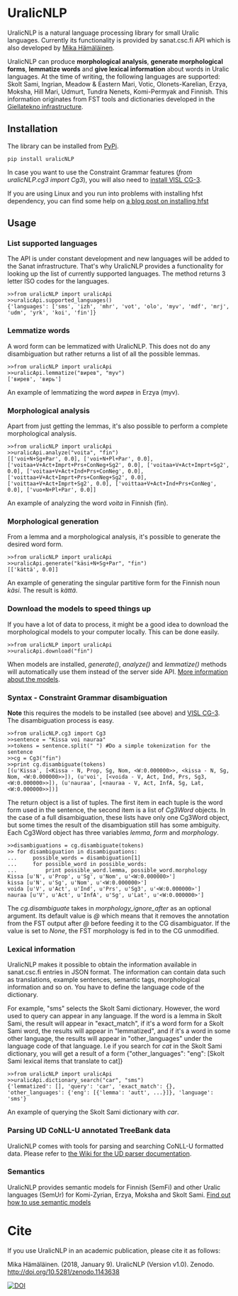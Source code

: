 # UralicNLP
UralicNLP is a natural language processing library for small Uralic languages. Currently its functionality is provided by sanat.csc.fi API which is also developed by [Mika Hämäläinen](https://mikakalevi.com).

UralicNLP can produce **morphological analysis**, **generate morphological forms**, **lemmatize words** and **give lexical information** about words in Uralic languages. At the time of writing, the following languages are supported: Skolt Sami, Ingrian, Meadow & Eastern Mari, Votic, Olonets-Karelian, Erzya, Moksha, Hill Mari, Udmurt, Tundra Nenets, Komi-Permyak and Finnish. This information originates from FST tools and dictionaries developed in the [Giellatekno infrastructure](http://giellatekno.uit.no/).

## Installation
The library can be installed from [PyPi](https://pypi.python.org/pypi/uralicNLP/).

    pip install uralicNLP
   
In case you want to use the Constraint Grammar features (*from uralicNLP.cg3 import Cg3*), you will also need to [install VISL CG-3](http://visl.sdu.dk/cg3/chunked/installation.html).

If you are using Linux and you run into problems with installing hfst dependency, you can find some help on [a blog post on installing hfst](https://mikalikes.men/using-hfst-on-python/)

## Usage

### List supported languages
The API is under constant development and new languages will be added to the Sanat infrastructure. That's why UralicNLP provides a functionality for looking up the list of currently supported languages. The method returns 3 letter ISO codes for the languages.

    >>from uralicNLP import uralicApi
    >>uralicApi.supported_languages()
    {'languages': ['sms', 'izh', 'mhr', 'vot', 'olo', 'myv', 'mdf', 'mrj', 'udm', 'yrk', 'koi', 'fin']}
  
### Lemmatize words
A word form can be lemmatized with UralicNLP. This does not do any disambiguation but rather returns a list of all the possible lemmas.

    >>from uralicNLP import uralicApi
    >>uralicApi.lemmatize("вирев", "myv")
    ['вирев', 'вирь']
  
  An example of lemmatizing the word *вирев* in Erzya (myv).

### Morphological analysis
Apart from just getting the lemmas, it's also possible to perform a complete morphological analysis.

    >>from uralicNLP import uralicApi
    >>uralicApi.analyze("voita", "fin")
    [['voi+N+Sg+Par', 0.0], ['voi+N+Pl+Par', 0.0], ['voitaa+V+Act+Imprt+Prs+ConNeg+Sg2', 0.0], ['voitaa+V+Act+Imprt+Sg2', 0.0], ['voitaa+V+Act+Ind+Prs+ConNeg', 0.0], ['voittaa+V+Act+Imprt+Prs+ConNeg+Sg2', 0.0], ['voittaa+V+Act+Imprt+Sg2', 0.0], ['voittaa+V+Act+Ind+Prs+ConNeg', 0.0], ['vuo+N+Pl+Par', 0.0]]
  
An example of analyzing the word *voita* in Finnish (fin).

### Morphological generation
From a lemma and a morphological analysis, it's possible to generate the desired word form. 


    >>from uralicNLP import uralicApi
    >>uralicApi.generate("käsi+N+Sg+Par", "fin")
    [['kättä', 0.0]]
  
An example of generating the singular partitive form for the Finnish noun *käsi*. The result is *kättä*.

### Download the models to speed things up

If you have a lot of data to process, it might be a good idea to download the morphological models to your computer locally. This can be done easily.

    >>from uralicNLP import uralicApi
    >>uralicApi.download("fin")

When models are installed, *generate()*, *analyze()* and *lemmatize()* methods will automatically use them instead of the server side API. [More information about the models](https://github.com/mikahama/uralicNLP/wiki/Models).

### Syntax - Constraint Grammar disambiguation

**Note** this requires the models to be installed (see above) and [VISL CG-3](http://visl.sdu.dk/cg3/chunked/installation.html). The disambiguation process is easy.

    >>from uralicNLP.cg3 import Cg3
    >>sentence = "Kissa voi nauraa"
    >>tokens = sentence.split(" ") #Do a simple tokenization for the sentence
    >>cg = Cg3("fin")
    >>print cg.disambiguate(tokens)
    [(u'Kissa', [<Kissa - N, Prop, Sg, Nom, <W:0.000000>>, <kissa - N, Sg, Nom, <W:0.000000>>]), (u'voi', [<voida - V, Act, Ind, Prs, Sg3, <W:0.000000>>]), (u'nauraa', [<nauraa - V, Act, InfA, Sg, Lat, <W:0.000000>>])]
    
The return object is a list of tuples. The first item in each tuple is the word form used in the sentence, the second item is a list of *Cg3Word* objects. In the case of a full disambiguation, these lists have only one Cg3Word object, but some times the result of the disambiguation still has some ambiguity. Each Cg3Word object has three variables *lemma*, *form* and *morphology*.

    >>disambiguations = cg.disambiguate(tokens)
    >> for disambiguation in disambiguations:
    ...     possible_words = disambiguation[1]
    ...     for possible_word in possible_words:
    ...         print possible_word.lemma, possible_word.morphology
    Kissa [u'N', u'Prop', u'Sg', u'Nom', u'<W:0.000000>']
    kissa [u'N', u'Sg', u'Nom', u'<W:0.000000>']
    voida [u'V', u'Act', u'Ind', u'Prs', u'Sg3', u'<W:0.000000>']
    nauraa [u'V', u'Act', u'InfA', u'Sg', u'Lat', u'<W:0.000000>']
    
The *cg.disambiguate* takes in *morphology_ignore_after* as an optional argument. Its default value is *@* which means that it removes the annotation from the FST output after *@* before feeding it to the CG disambiguator. If the value is set to *None*, the FST morphology is fed in to the CG unmodified. 

### Lexical information
UralicNLP makes it possible to obtain the information available in sanat.csc.fi entries in JSON format. The information can contain data such as translations, example sentences, semantic tags, morphological information and so on. You have to define the language code of the dictionary. 

For example, "sms" selects the Skolt Sami dictionary. However, the word used to query can appear in any language. If the word is a lemma in Skolt Sami, the result will appear in "exact_match", if it's a word form for a Skolt Sami word, the results will appear in "lemmatized", and if it's a word in some other language, the results will appear in "other\_languages" under the language code of that language. I.e if you search for *cat* in the Skolt Sami dictionary, you will get a result of a form {"other\_languages": "eng": [Skolt Sami lexical items that translate to cat]}



    >>from uralicNLP import uralicApi
    >>uralicApi.dictionary_search("car", "sms")
    {'lemmatized': [], 'query': 'car', 'exact_match': {}, 'other_languages': {'eng': [{'lemma': 'autt', ...}]}, 'language': 'sms'}
  
An example of querying the Skolt Sami dictionary with *car*.

### Parsing UD CoNLL-U annotated TreeBank data

UralicNLP comes with tools for parsing and searching CoNLL-U formatted data. Please refer to [the Wiki for the UD parser documentation](https://github.com/mikahama/uralicNLP/wiki/UD-parser).

### Semantics

UralicNLP provides semantic models for Finnish (SemFi) and other Uralic languages (SemUr) for Komi-Zyrian, Erzya, Moksha and Skolt Sami. [Find out how to use semantic models](https://github.com/mikahama/uralicNLP/wiki/Semantics-(SemFi,-SemUr))

# Cite

If you use UralicNLP in an academic publication, please cite it as follows:

Mika Hämäläinen. (2018, January 9). UralicNLP (Version v1.0). Zenodo. http://doi.org/10.5281/zenodo.1143638

[![DOI](https://zenodo.org/badge/DOI/10.5281/zenodo.1143638.svg)](https://doi.org/10.5281/zenodo.1143638)


